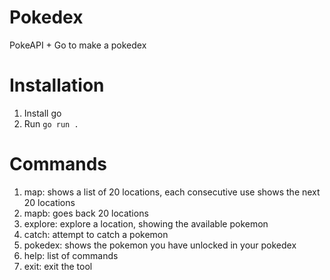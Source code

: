 # Pokedex
PokeAPI + Go to make a pokedex

# Installation
1. Install go
2. Run `go run .`

# Commands
1. map: shows a list of 20 locations, each consecutive use shows the next 20 locations
2. mapb: goes back 20 locations
3. explore: explore a location, showing the available pokemon
4. catch:  attempt to catch a pokemon
5. pokedex: shows the pokemon you have unlocked in your pokedex
6. help: list of commands 
7. exit: exit the tool
